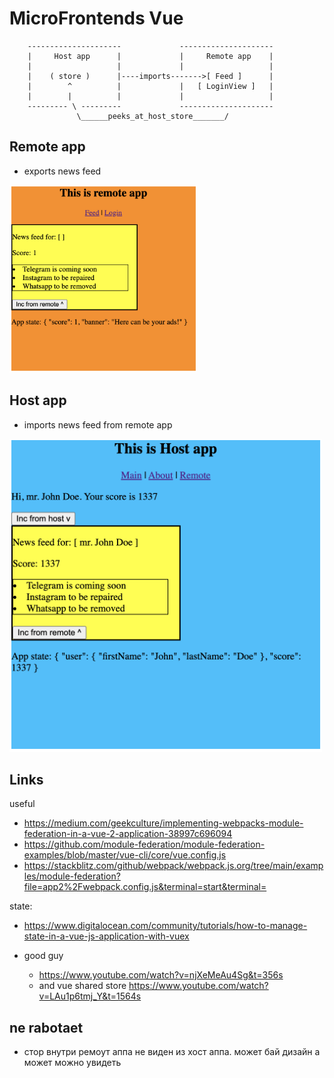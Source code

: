 # MicroFrontends Vue

```
    ---------------------             ---------------------
    |     Host app      |             |     Remote app    |
    |                   |             |                   |
    |    ( store )      |----imports------->[ Feed ]      |
    |        ^          |             |   [ LoginView ]   |
    |        |          |             |                   |
    --------- \ ---------             ---------------------
               \______peeks_at_host_store_______/

```

## Remote app
- exports news feed

<img src="pics/remote.png" alt="isolated" width="300"/>

## Host app
- imports news feed from remote app

<img src="pics/host.png" alt="isolated" width="500"/>


## Links
useful
- https://medium.com/geekculture/implementing-webpacks-module-federation-in-a-vue-2-application-38997c696094
- https://github.com/module-federation/module-federation-examples/blob/master/vue-cli/core/vue.config.js
- https://stackblitz.com/github/webpack/webpack.js.org/tree/main/examples/module-federation?file=app2%2Fwebpack.config.js&terminal=start&terminal=

state:
- https://www.digitalocean.com/community/tutorials/how-to-manage-state-in-a-vue-js-application-with-vuex

- good guy
  - https://www.youtube.com/watch?v=njXeMeAu4Sg&t=356s
  - and vue shared store https://www.youtube.com/watch?v=LAu1p6tmj_Y&t=1564s

## ne rabotaet
- стор внутри ремоут аппа не виден из хост аппа. может бай дизайн а может можно увидеть